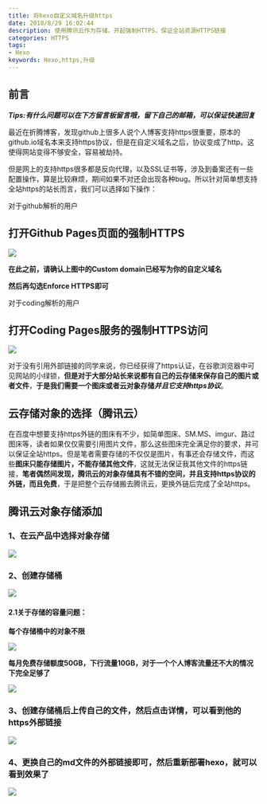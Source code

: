 ```yaml
---
title: 将hexo自定义域名升级https
date: 2018/8/29 16:02:44
description: 使用腾讯云作为存储，开起强制HTTPS，保证全站资源HTTPS链接
categories: HTTPS
tags: 
- Hexo
keywords: Hexo,https,升级
---
```


## 前言

***Tips:有什么问题可以在下方留言板留言哦，留下自己的邮箱，可以保证快速回复***

最近在折腾博客，发现github上很多人说个人博客支持https很重要，原本的github.io域名本来支持https协议，但是在自定义域名之后，协议变成了http。这使得网站变得不够安全，容易被劫持。

但是网上的支持https很多都是反向代理，以及SSL证书等，涉及到备案还有一些配置操作，算是比较麻烦，期间如果不对还会出现各种bug。所以针对简单想支持全站https的站长而言，我们可以选择如下操作：

<!--more-->

<div class="note info"><p>对于github解析的用户</p></div>

## 打开Github Pages页面的强制HTTPS

![](https://image-1-1257237419.cos.ap-chongqing.myqcloud.com/httpsupdate/hexo%E5%8D%87%E7%BA%A7https-1.png)

**在此之前，请确认上图中的Custom domain已经写为你的自定义域名**

**然后再勾选Enforce HTTPS即可**

<div class="note info"><p>对于coding解析的用户</p></div>

## 打开Coding Pages服务的强制HTTPS访问

![](https://image-1-1257237419.cos.ap-chongqing.myqcloud.com/httpsupdate/hexo%E5%8D%87%E7%BA%A7https-2.png)



对于没有引用外部链接的同学来说，你已经获得了https认证，在谷歌浏览器中可见网站的小绿锁，**但是对于大部分站长来说都有自己的云存储来保存自己的图片或者文件**，**于是我们需要一个图床或者云对象存储*并且它支持https协议***。

## 云存储对象的选择（腾讯云）

在百度中想要支持https外链的图床有不少，如简单图床、SM.MS、imgur、路过图床等，读者如果仅仅需要引用图片文件，那么这些图床完全满足你的要求，并可以保证全站https。但是笔者需要存储的不仅仅是图片，有事还会存储文件，而这些**图床只能存储图片，不能存储其他文件**，这就无法保证我其他文件的https链接，**笔者偶然间发现，腾讯云的对象存储具有不错的空间，并且支持https协议的外链，而且免费**，于是把整个云存储搬去腾讯云，更换外链后完成了全站https。

## 腾讯云对象存储添加

### 1、在云产品中选择对象存储

![](https://image-1-1257237419.cos.ap-chongqing.myqcloud.com/httpsupdate/hexo%E5%8D%87%E7%BA%A7https-3.png)

### 2、创建存储桶

![](https://image-1-1257237419.cos.ap-chongqing.myqcloud.com/httpsupdate/hexo%E5%8D%87%E7%BA%A7https-4.png)

#### 2.1关于存储的容量问题：

**每个存储桶中的对象不限**

![](https://image-1-1257237419.cos.ap-chongqing.myqcloud.com/httpsupdate/hexo%E5%8D%87%E7%BA%A7https-6.png)

**每月免费存储额度50GB，下行流量10GB，对于一个个人博客流量还不大的情况下完全足够了**

![](https://image-1-1257237419.cos.ap-chongqing.myqcloud.com/httpsupdate/hexo%E5%8D%87%E7%BA%A7https-7.png)

### 3、创建存储桶后上传自己的文件，然后点击**详情**，可以看到他的https外部链接

![](https://image-1-1257237419.cos.ap-chongqing.myqcloud.com/httpsupdate/hexo%E5%8D%87%E7%BA%A7https-5.png)

### 4、更换自己的md文件的外部链接即可，然后重新部署hexo，就可以看到效果了

![](https://image-1-1257237419.cos.ap-chongqing.myqcloud.com/httpsupdate/https.png)

